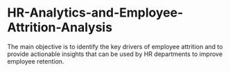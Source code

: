 # HR-Analytics-and-Employee-Attrition-Analysis
The main objective is to identify the key drivers of employee attrition and to provide actionable insights that can be used by HR departments to improve employee retention.
